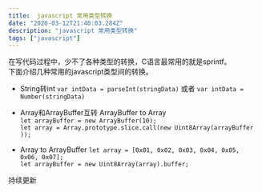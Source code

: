 ```yaml
---
title:  javascript 常用类型转换
date: "2020-03-12T21:40:03.284Z"
description: "javascript 常用类型转换"
tags: ["javascript"]
---
```



在写代码过程中，少不了各种类型的转换，C语言最常用的就是sprintf。  
下面介绍几种常用的javascript类型间的转换。  

* String转int
  `var intData = parseInt(stringData)` 或者 `var intData = Number(stringData)`

* Array和ArrayBuffer互转
  ArrayBuffer to Array  
  `let arrayBuffer = new ArrayBuffer(10);`  
  `let array = Array.prototype.slice.call(new Uint8Array(arrayBuffer ));`

* Array to ArrayBuffer
  `let array = [0x01, 0x02, 0x03, 0x04, 0x05, 0x06, 0x07];`  
  `let arrayBuffer = new Uint8Array(array).buffer;`

持续更新